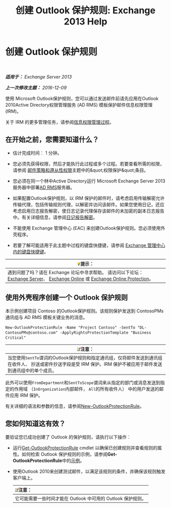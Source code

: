 ﻿---
title: '创建 Outlook 保护规则: Exchange 2013 Help'
TOCTitle: 创建 Outlook 保护规则
ms:assetid: da64750d-faaf-44de-ad8c-888eba7fbdbf
ms:mtpsurl: https://technet.microsoft.com/zh-cn/library/Dd638196(v=EXCHG.150)
ms:contentKeyID: 50491662
ms.date: 05/21/2018
mtps_version: v=EXCHG.150
ms.translationtype: MT
---

# 创建 Outlook 保护规则

 

_**适用于：** Exchange Server 2013_

_**上一次修改主题：** 2016-12-09_

使用 Microsoft Outlook保护规则，您可以通过发送邮件前请先应用在Outlook 2010Active Directory权限管理服务 (AD RMS) 模板保护邮件信息权限管理 (IRM)。

关于 IRM 的更多管理任务，请参阅[信息权限管理过程](information-rights-management-procedures-exchange-2013-help.md)。

## 在开始之前，您需要知道什么？

  - 估计完成时间︰ 1 分钟。

  - 您必须先获得权限，然后才能执行此过程或多个过程。若要查看所需的权限，请参阅 [邮件策略和遵从性权限](messaging-policy-and-compliance-permissions-exchange-2013-help.md)主题中的\&quot;权限保护\&quot;条目。

  - 您必须在同一个林中Active Directory运行 Microsoft Exchange Server 2013服务器中部署[AD RMS](https://technet.microsoft.com/en-us/library/hh831364.aspx)服务器。

  - 如果配置Outlook保护规则，以 IRM 保护的邮件时，请考虑启用传输解密允许传输代理，包括传输规则代理，以解密并访问该邮件。如果您使用日记，还应考虑启用日志报告解密，使日志记录代理保存该邮件的未加密的副本日志报告中。有关详细信息，请参阅[日记报告解密](journal-report-decryption-exchange-2013-help.md)。

  - 不能使用 Exchange 管理中心 (EAC) 来创建Outlook保护规则。您必须使用外壳程序。

  - 若要了解可能适用于此主题中过程的键盘快捷键，请参阅 [Exchange 管理中心内的键盘快捷键](keyboard-shortcuts-in-the-exchange-admin-center-exchange-online-protection-help.md)。

<table>
<thead>
<tr class="header">
<th><img src="images/Bb124558.tip(EXCHG.150).gif" title="提示" alt="提示" />提示：</th>
</tr>
</thead>
<tbody>
<tr class="odd">
<td>遇到问题了吗？请在 Exchange 论坛中寻求帮助。 请访问以下论坛：<a href="https://go.microsoft.com/fwlink/p/?linkid=60612">Exchange Server</a>、 <a href="https://go.microsoft.com/fwlink/p/?linkid=267542">Exchange Online</a> 或 <a href="https://go.microsoft.com/fwlink/p/?linkid=285351">Exchange Online Protection</a>。</td>
</tr>
</tbody>
</table>


## 使用外壳程序创建一个 Outlook 保护规则

本示例创建项目 Contoso 的Outlook保护规则。该规则保护发送到 ContosoPMs 通讯组与 AD RMS 模板关键业务的消息。

    New-OutlookProtectionRule -Name "Project Contoso" -SentTo "DL-ContosoPMs@contoso.com" -ApplyRightsProtectionTemplate "Business Critical"

<table>
<thead>
<tr class="header">
<th><img src="images/Bb124558.note(EXCHG.150).gif" title="注意" alt="注意" />注意：</th>
</tr>
</thead>
<tbody>
<tr class="odd">
<td>当您使用<code>SentTo</code>谓词的Outlook保护规则和指定通讯组，仅将邮件发送到通讯组在收件人、 抄送或密件抄送字段是受 IRM 保护。IRM 保护不被应用于邮件发送到通讯组中的单个成员。</td>
</tr>
</tbody>
</table>


此外可以使用`FromDepartment`和`SentToScope`谓词来从指定的部门或消息发送到指定的作用域 （`InOrganization`内部邮件， `All`的所有收件人） 中的用户发送的邮件应用 IRM 保护。

有关详细的语法和参数的信息，请参阅[New-OutlookProtectionRule](https://technet.microsoft.com/zh-cn/library/dd298182\(v=exchg.150\))。

## 您如何知道这有效？

要验证您已成功创建了 Outlook 的保护规则，请执行以下操作︰

  - 运行[Get-OutlookProtectionRule](https://technet.microsoft.com/zh-cn/library/dd298004\(v=exchg.150\)) cmdlet 以确保已创建规则并查看规则的属性。如何检索 Outlook 保护规则的示例，请参阅**Get-OutlookProtectionRule**中的[示例](https://technet.microsoft.com/zh-cn/dd298004\(exchg.150\)#examples)。

  - 使用Outlook 2010来创建测试邮件，以满足该规则的条件，并确保该规则触发客户端上。
    
    <table>
    <thead>
    <tr class="header">
    <th><img src="images/Bb124558.note(EXCHG.150).gif" title="注意" alt="注意" />注意：</th>
    </tr>
    </thead>
    <tbody>
    <tr class="odd">
    <td>它可能需要一些时间才能在 Outlook 中可用的 Outlook 保护规则。</td>
    </tr>
    </tbody>
    </table>

